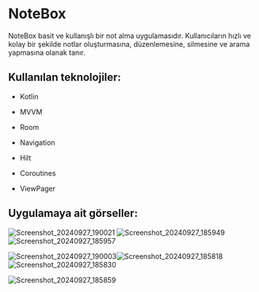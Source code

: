 # NoteBox

NoteBox basit ve kullanışlı bir not alma uygulamasıdır. Kullanıcıların hızlı ve kolay bir şekilde notlar oluşturmasına, düzenlemesine, silmesine ve arama yapmasına olanak tanır.

## Kullanılan teknolojiler:

* Kotlin 

* MVVM 

* Room

* Navigation

* Hilt

* Coroutines

* ViewPager

## Uygulamaya ait görseller:
![Screenshot_20240927_190021](https://github.com/user-attachments/assets/ed97512c-d5b8-41e0-b882-5025979f3ed7) ![Screenshot_20240927_185949](https://github.com/user-attachments/assets/32e768a4-e51e-4e8b-91d2-d6167b1316bc)![Screenshot_20240927_185957](https://github.com/user-attachments/assets/711d970a-1cc1-4971-a83a-049b492ab19a)

![Screenshot_20240927_190003](https://github.com/user-attachments/assets/b966bc89-f0c1-45c5-b64c-b9b0354b280f)![Screenshot_20240927_185818](https://github.com/user-attachments/assets/a5653d03-a9e9-4f00-a100-97c16f0386fa)![Screenshot_20240927_185830](https://github.com/user-attachments/assets/27d796e4-1a2e-450f-abc7-82262758ad19)

![Screenshot_20240927_185859](https://github.com/user-attachments/assets/fc104842-9003-471b-b4d3-65007debd3b2)
